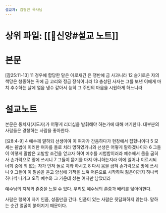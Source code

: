 ```yaml
---
설교자: 김형민 목사님
---
```

# 상위 파일: [[🧭신앙#설교 노트]]

# 본문
[잠25:11-13]
11 경우에 합당한 말은 아로새긴 은 쟁반에 금 사과니라
12 슬기로운 자의 책망은 청종하는 귀에 금 고리와 정금 장식이니라
13 충성된 사자는 그를 보낸 이에게 마치 추수하는 날에 얼음 냉수 같아서 능히 그 주인의 마음을 시원하게 하느니라

# 설교노트
본문은 통치자(지도자)가 어떻게 리더십을 발휘해야 하는가에 대해 얘기한다.
대부분의 사람들은 경청하는 사람을 좋아한다.

[요8:4-9]
4 예수께 말하되 선생이여 이 여자가 간음하다가 현장에서 잡혔나이다
5 모세는 율법에 이러한 여자를 돌로 치라 명하였거니와 선생은 어떻게 말하겠나이까
6 그들이 이렇게 말함은 고발할 조건을 얻고자 하여 예수를 시험함이러라 예수께서 몸을 굽히사 손가락으로 땅에 쓰시니
7 그들이 묻기를 마지 아니하는지라 이에 일어나 이르시되 너희 중에 죄 없는 자가 먼저 돌로 치라 하시고
8 다시 몸을 굽혀 손가락으로 땅에 쓰시니
9 그들이 이 말씀을 듣고 양심에 가책을 느껴 어른으로 시작하여 젊은이까지 하나씩 하나씩 나가고 오직 예수와 그 가운데 섰는 여자만 남았더라

예수님의 지혜와 존중을 느낄 수 있다.
우리도 예수님의 존중과 배려를 닮아야한다.

사람은 행복이 자기 인품, 성품만큼 간다.
인품이 있는 사람은 뒷담화하지 않는다. 말하는 순간 얼굴이 붉어지기 때문이다.


